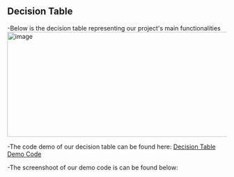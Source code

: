 ## Decision Table

-Below is the decision table representing our project's main functionalities 
<img width="637" height="242" alt="image" src="https://github.com/user-attachments/assets/5003c7eb-c77a-42bf-ab3a-e732d3c3b022" />

-The code demo of our decision table can be found here: [Decision Table Demo Code](requirements/decision-table-demo-code.python)

-The screenshoot of our demo code is can be found below:


